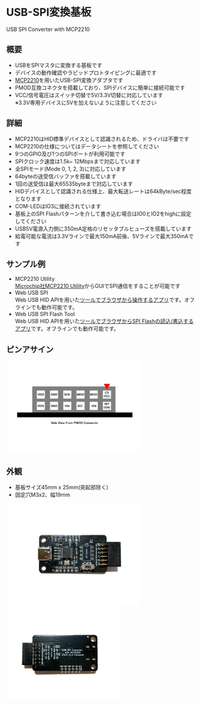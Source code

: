# USB-SPI変換基板
USB SPI Converter with MCP2210
## 概要
  * USBをSPIマスタに変換する基板です
  * デバイスの動作確認やラピッドプロトタイピングに最適です
  * [MCP2210][1]を用いたUSB-SPI変換アダプタです
  * PMOD互換コネクタを搭載しており、SPIデバイスに簡単に接続可能です
  * VCC/信号電圧はスイッチ切替で5V/3.3V切替に対応しています  
    ※3.3V専用デバイスに5Vを加えないように注意してください
    
## 詳細
 *  MCP2210はHID標準デバイスとして認識されるため、ドライバは不要です
 *  MCP2210の仕様についてはデータシートを参照してください
 *  9つのGPIO及び1つのSPIポートが利用可能です
 *  SPIクロック速度は1.5k~ 12Mbpsまで対応しています
 *  全SPIモード(Mode 0, 1, 2, 3)に対応しています
 *  64byteの送受信バッファを搭載しています
 *  1回の送受信は最大65535byteまで対応しています
 *  HIDデバイスとして認識される仕様上、最大転送レートは64kByte/sec程度となります  
 *  COM-LEDはIO3に接続されています
 *  基板上のSPI Flashパターンを介して書き込む場合はIO0とIO2をhighに設定してください  
 *  USB5V電源入力側に350mA定格のリセッタブルヒューズを搭載しています  
 *  給電可能な電流は3.3Vラインで最大150mA前後、5Vラインで最大350mAです  

## サンプル例
 * MCP2210 Utility  
 [Microchip社MCP2210 Utility][2]からGUIでSPI通信をすることが可能です
 * Web USB SPI  
 Web USB HID APIを用いた[ツールでブラウザから操作するアプリ][3]です。オフラインでも動作可能です。
 * Web USB SPI Flash Tool  
 Web USB HID APIを用いた[ツールでブラウザからSPI Flashの読込/書込するアプリ][4]です。オフラインでも動作可能です。

## ピンアサイン
<img src="/img/img3.jpeg" width="360">

## 外観
 * 基板サイズ45mm x 25mm(突起部除く)
 * 固定穴M3x2、幅19mm 
<img src="/img/img1.jpg" width="360">
<img src="/img/img2.jpeg" width="300">

[1]: https://www.microchip.com/en-us/product/MCP2210
[2]: https://ww1.microchip.com/downloads/en/DeviceDoc/MCP2210Utility-v1.2.3-windows-installer.zip
[3]: https://meerstern.github.io/web_usb_spi.html
[4]: https://meerstern.github.io/web_spi_flash_tool.html
